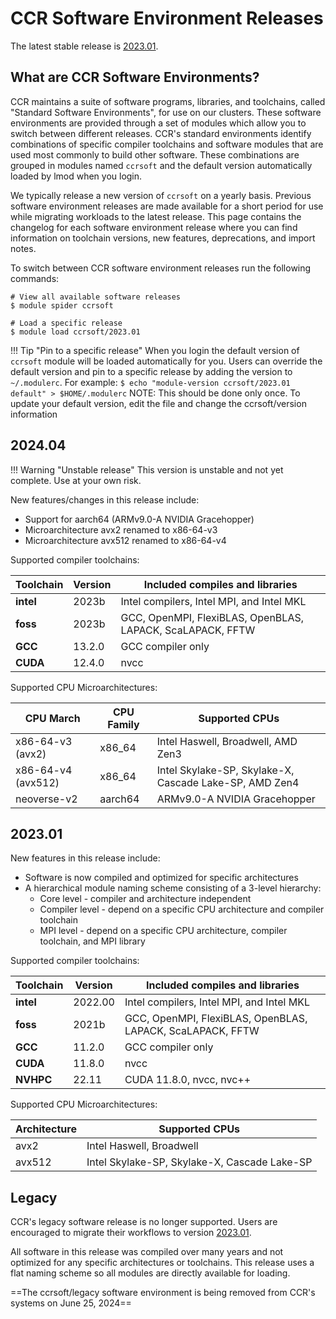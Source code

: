 # CCR Software Environment Releases

The latest stable release is [2023.01](#202301).

## What are CCR Software Environments?

CCR maintains a suite of software programs, libraries, and toolchains, called
"Standard Software Environments", for use on our clusters. These software
environments are provided through a set of modules which allow you to switch
between different releases. CCR's standard environments identify combinations
of specific compiler toolchains and software modules that are used most
commonly to build other software. These combinations are grouped in modules
named `ccrsoft` and the default version automatically loaded by lmod when you
login.

We typically release a new version of `ccrsoft` on a yearly basis. Previous
software environment releases are made available for a short period for use
while migrating workloads to the latest release. This page contains the
changelog for each software environment release where you can find information
on toolchain versions, new features, deprecations, and import notes.

To switch between CCR software environment releases run the following commands:

```
# View all available software releases
$ module spider ccrsoft

# Load a specific release
$ module load ccrsoft/2023.01
```

!!! Tip "Pin to a specific release"
    When you login the default version of `ccrsoft` module will be loaded
    automatically for you. Users can override the default version and pin to a
    specific release by adding the version to `~/.modulerc`.  For
    example:
    ```
    $ echo "module-version ccrsoft/2023.01 default" > $HOME/.modulerc
    ```
    NOTE: This should be done only once.  To update your default version, edit the file and change the ccrsoft/version information  

## 2024.04

!!! Warning "Unstable release" 
    This version is unstable and not yet complete. Use at your own risk.

New features/changes in this release include:

- Support for aarch64 (ARMv9.0-A NVIDIA Gracehopper)
- Microarchitecture avx2 renamed to x86-64-v3
- Microarchitecture avx512 renamed to x86-64-v4

Supported compiler toolchains:

| Toolchain   | Version | Included compiles and libraries                              |
| ----------- | ------- | ------------------------------------------------------------ |
| **intel**   | 2023b   | Intel compilers, Intel MPI, and Intel MKL                    |
| **foss**    | 2023b   | GCC, OpenMPI, FlexiBLAS, OpenBLAS, LAPACK, ScaLAPACK, FFTW   |
| **GCC**     | 13.2.0  | GCC compiler only                                            |
| **CUDA**    | 12.4.0  | nvcc                                                         |

Supported CPU Microarchitectures:

| CPU March          | CPU Family  | Supported CPUs                                         |
| ------------------ | ----------- | ------------------------------------------------------ |
| x86-64-v3 (avx2)   |  x86\_64    | Intel Haswell, Broadwell, AMD Zen3                     |
| x86-64-v4 (avx512) |  x86\_64    | Intel Skylake-SP, Skylake-X, Cascade Lake-SP, AMD Zen4 |
| neoverse-v2        |  aarch64    | ARMv9.0-A NVIDIA Gracehopper                           |

## 2023.01

New features in this release include:

- Software is now compiled and optimized for specific architectures
- A hierarchical module naming scheme consisting of a 3-level hierarchy:
    - Core level - compiler and architecture independent
    - Compiler level - depend on a specific CPU architecture and compiler toolchain
    - MPI level - depend on a specific CPU architecture, compiler toolchain, and MPI library

Supported compiler toolchains:

| Toolchain   | Version | Included compiles and libraries                              |
| ----------- | ------- | ------------------------------------------------------------ |
| **intel**   | 2022.00 | Intel compilers, Intel MPI, and Intel MKL                    |
| **foss**    | 2021b   | GCC, OpenMPI, FlexiBLAS, OpenBLAS, LAPACK, ScaLAPACK, FFTW   |
| **GCC**     | 11.2.0  | GCC compiler only                                            |
| **CUDA**    | 11.8.0  | nvcc                                                         |
| **NVHPC**   | 22.11   | CUDA 11.8.0, nvcc, nvc++                                     |

Supported CPU Microarchitectures:

| Architecture  | Supported CPUs                                             |
| ------------- | ---------------------------------------------------------- |
| avx2          | Intel Haswell, Broadwell                                   |
| avx512        | Intel Skylake-SP, Skylake-X, Cascade Lake-SP               |

## Legacy

CCR's legacy software release is no longer supported. Users are encouraged to
migrate their workflows to version [2023.01](#202301).

All software in this release was compiled over many years and not optimized for
any specific architectures or toolchains. This release uses a flat naming
scheme so all modules  are directly available for loading.  

==The ccrsoft/legacy software environment is being removed from CCR's systems on June 25, 2024==
